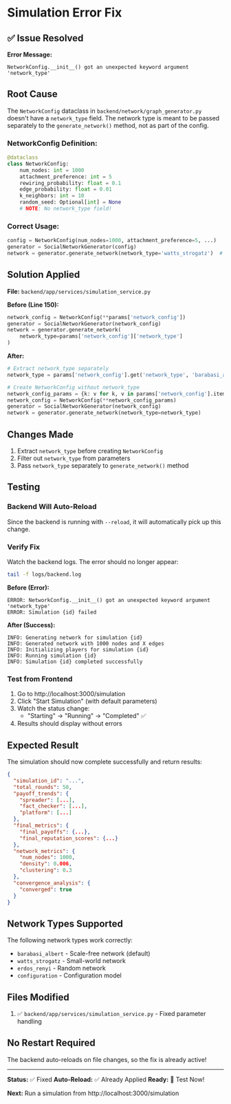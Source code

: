 # Simulation Error Fix

## ✅ Issue Resolved

**Error Message:**
```
NetworkConfig.__init__() got an unexpected keyword argument 'network_type'
```

## Root Cause

The `NetworkConfig` dataclass in `backend/network/graph_generator.py` doesn't have a `network_type` field. The network type is meant to be passed separately to the `generate_network()` method, not as part of the config.

### NetworkConfig Definition:
```python
@dataclass
class NetworkConfig:
    num_nodes: int = 1000
    attachment_preference: int = 5
    rewiring_probability: float = 0.1
    edge_probability: float = 0.01
    k_neighbors: int = 10
    random_seed: Optional[int] = None
    # NOTE: No network_type field!
```

### Correct Usage:
```python
config = NetworkConfig(num_nodes=1000, attachment_preference=5, ...)
generator = SocialNetworkGenerator(config)
network = generator.generate_network(network_type='watts_strogatz')  # Separate parameter
```

## Solution Applied

**File:** `backend/app/services/simulation_service.py`

**Before (Line 150):**
```python
network_config = NetworkConfig(**params['network_config'])
generator = SocialNetworkGenerator(network_config)
network = generator.generate_network(
    network_type=params['network_config']['network_type']
)
```

**After:**
```python
# Extract network_type separately
network_type = params['network_config'].get('network_type', 'barabasi_albert')

# Create NetworkConfig without network_type
network_config_params = {k: v for k, v in params['network_config'].items() if k != 'network_type'}
network_config = NetworkConfig(**network_config_params)
generator = SocialNetworkGenerator(network_config)
network = generator.generate_network(network_type=network_type)
```

## Changes Made

1. Extract `network_type` before creating `NetworkConfig`
2. Filter out `network_type` from parameters
3. Pass `network_type` separately to `generate_network()` method

## Testing

### Backend Will Auto-Reload

Since the backend is running with `--reload`, it will automatically pick up this change.

### Verify Fix

Watch the backend logs. The error should no longer appear:

```bash
tail -f logs/backend.log
```

**Before (Error):**
```
ERROR: NetworkConfig.__init__() got an unexpected keyword argument 'network_type'
ERROR: Simulation {id} failed
```

**After (Success):**
```
INFO: Generating network for simulation {id}
INFO: Generated network with 1000 nodes and X edges
INFO: Initializing players for simulation {id}
INFO: Running simulation {id}
INFO: Simulation {id} completed successfully
```

### Test from Frontend

1. Go to http://localhost:3000/simulation
2. Click "Start Simulation" (with default parameters)
3. Watch the status change:
   - "Starting" → "Running" → "Completed" ✅
4. Results should display without errors

## Expected Result

The simulation should now complete successfully and return results:

```json
{
  "simulation_id": "...",
  "total_rounds": 50,
  "payoff_trends": {
    "spreader": [...],
    "fact_checker": [...],
    "platform": [...]
  },
  "final_metrics": {
    "final_payoffs": {...},
    "final_reputation_scores": {...}
  },
  "network_metrics": {
    "num_nodes": 1000,
    "density": 0.006,
    "clustering": 0.3
  },
  "convergence_analysis": {
    "converged": true
  }
}
```

## Network Types Supported

The following network types work correctly:

- `barabasi_albert` - Scale-free network (default)
- `watts_strogatz` - Small-world network
- `erdos_renyi` - Random network
- `configuration` - Configuration model

## Files Modified

1. ✅ `backend/app/services/simulation_service.py` - Fixed parameter handling

## No Restart Required

The backend auto-reloads on file changes, so the fix is already active!

---

**Status:** ✅ Fixed
**Auto-Reload:** ✅ Already Applied
**Ready:** 🚀 Test Now!

**Next:** Run a simulation from http://localhost:3000/simulation
